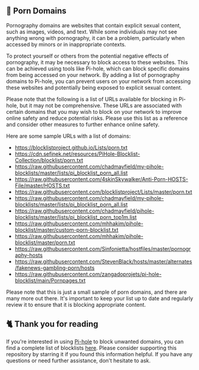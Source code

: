 ## 🍑 Porn Domains
Pornography domains are websites that contain explicit sexual content, such as images, videos, and text.
While some individuals may not see anything wrong with pornography, it can be a problem, particularly when accessed by minors or in inappropriate contexts.

To protect yourself or others from the potential negative effects of pornography, it may be necessary to block access to these websites.
This can be achieved using tools like Pi-hole, which can block specific domains from being accessed on your network.
By adding a list of pornography domains to Pi-hole, you can prevent users on your network from accessing these websites and potentially being exposed to explicit sexual content.

Please note that the following is a list of URLs available for blocking in Pi-hole, but it may not be comprehensive.
These URLs are associated with certain domains that you may wish to block on your network to improve online safety and reduce potential risks.
Please use this list as a reference and consider other measures to further enhance online safety.

Here are some sample URLs with a list of domains:
- https://blocklistproject.github.io/Lists/porn.txt
- https://cdn.sefinek.net/resources/PiHole-Blocklist-Collection/blocklist/porn.txt
- https://raw.githubusercontent.com/chadmayfield/my-pihole-blocklists/master/lists/pi_blocklist_porn_all.list
- https://raw.githubusercontent.com/4skinSkywalker/Anti-Porn-HOSTS-File/master/HOSTS.txt
- https://raw.githubusercontent.com/blocklistproject/Lists/master/porn.txt
- https://raw.githubusercontent.com/chadmayfield/my-pihole-blocklists/master/lists/pi_blocklist_porn_all.list
- https://raw.githubusercontent.com/chadmayfield/pihole-blocklists/master/lists/pi_blocklist_porn_top1m.list
- https://raw.githubusercontent.com/mhhakim/pihole-blocklist/master/custom-porn-blocklist.txt
- https://raw.githubusercontent.com/mhhakim/pihole-blocklist/master/porn.txt
- https://raw.githubusercontent.com/Sinfonietta/hostfiles/master/pornography-hosts
- https://raw.githubusercontent.com/StevenBlack/hosts/master/alternates/fakenews-gambling-porn/hosts
- https://raw.githubusercontent.com/zangadoprojets/pi-hole-blocklist/main/Pornpages.txt

Please note that this is just a small sample of porn domains, and there are many more out there.
It's important to keep your list up to date and regularly review it to ensure that it is blocking appropriate content.

## 🐈 Thank you for reading
If you're interested in using [Pi-hole](../What%20is%20Pi-hole.md) to block unwanted domains, you can find a complete list of blocklists [here](../../lists/PiHole.md).
Please consider supporting this repository by starring it if you found this information helpful.
If you have any questions or need further assistance, don't hesitate to ask.